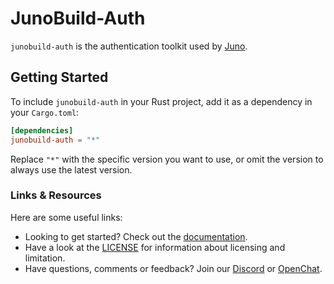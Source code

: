 # JunoBuild-Auth

`junobuild-auth` is the authentication toolkit used by [Juno](https://juno.build).

## Getting Started

To include `junobuild-auth` in your Rust project, add it as a dependency in your `Cargo.toml`:

```toml
[dependencies]
junobuild-auth = "*"
```

Replace `"*"` with the specific version you want to use, or omit the version to always use the latest version.

### Links & Resources

Here are some useful links:

- Looking to get started? Check out the [documentation](https://juno.build).
- Have a look at the [LICENSE](https://github.com/junobuild/juno/blob/main/src/libs/auth/LICENSE.md) for information about licensing and limitation.
- Have questions, comments or feedback? Join our [Discord](https://discord.gg/wHZ57Z2RAG) or [OpenChat](https://oc.app/community/vxgpi-nqaaa-aaaar-ar4lq-cai/?ref=xanzv-uaaaa-aaaaf-aneba-cai).
